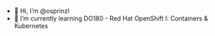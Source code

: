 - 👋 Hi, I’m @osprinzl
- 🌱 I’m currently learning DO180 - Red Hat OpenShift I: Containers & Kubernetes

